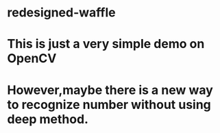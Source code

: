 # redesigned-waffle
# This is just a very simple demo on OpenCV
# However,maybe there is a new way to recognize number without using deep method.
